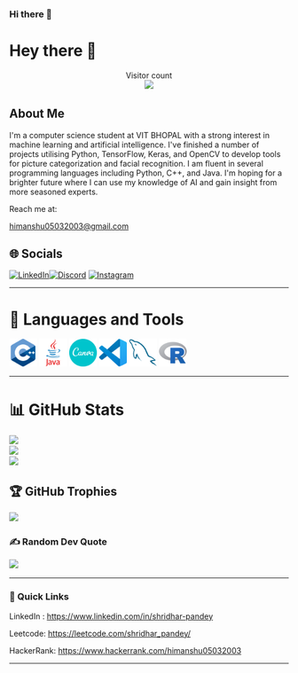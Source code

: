 ### Hi there 👋

# Hey there :wave:

<p align="center"> 
  Visitor count<br>
  <img src="https://profile-counter.glitch.me/Shridhar-Pandey/count.svg" />
</p>

## About Me
I'm a computer science student at VIT BHOPAL with a strong interest in machine learning and artificial intelligence. I've finished a number of projects utilising Python, TensorFlow, Keras, and OpenCV to develop tools for picture categorization and facial recognition. I am fluent in several programming languages including Python, C++, and Java. I'm hoping for a brighter future where I can use my knowledge of AI and gain insight from more seasoned experts.

Reach me at: 

himanshu05032003@gmail.com


## 🌐 Socials

<!-- <div id="header" align="center">
  <img src="https://media.giphy.com/media/M9gbBd9nbDrOTu1Mqx/giphy.gif" width="100"/>
</div> -->

 [![LinkedIn](https://img.shields.io/badge/LinkedIn-%230077B5.svg?logo=linkedin&logoColor=white)](https://www.linkedin.com/in/shridhar-pandey)[![Discord](https://img.shields.io/badge/Discord-@shridhar%20Pandey#8065-7289DA?logo=discord&logoColor=white)](https://discord.gg/#8065)
[![Instagram](https://img.shields.io/badge/Instagram-%23E4405F.svg?logo=Instagram&logoColor=white)](https://www.instagram.com/shridhar_siddheshwar_pandey/) 

---

# :book: Languages and Tools

<img src="https://github.com/devicons/devicon/blob/master/icons/cplusplus/cplusplus-original.svg" alt="Cplusplus logo"  width="50" height ="50" />  <img src="https://github.com/devicons/devicon/blob/master/icons/java/java-original-wordmark.svg" alt="JAVA logo"  width="50" height ="50" />  <img src="https://github.com/devicons/devicon/blob/master/icons/canva/canva-original.svg" alt="Canva logo"  width="50" height ="50" /> <img src="https://github.com/devicons/devicon/blob/master/icons/vscode/vscode-original.svg" alt="VSCode logo"  width="50" height ="50" />  <img src="https://github.com/devicons/devicon/blob/master/icons/mysql/mysql-original.svg" alt="MySQl logo"  width="50" height ="50" /> <img src="https://github.com/devicons/devicon/blob/master/icons/r/r-original.svg" alt="R logo"  width="50" height ="50" /> 

---

# 📊 GitHub Stats
![](https://github-readme-stats.vercel.app/api?username=Shridhar-Pandey&theme=radical&hide_border=true&include_all_commits=false&count_private=false)<br/>
![](https://github-readme-streak-stats.herokuapp.com/?user=Shridhar-Pandey&theme=radical&hide_border=true)<br/>
![](https://github-readme-stats.vercel.app/api/top-langs/?username=Shridhar-Pandey&theme=radical&hide_border=true&include_all_commits=false&count_private=false&layout=compact)

## 🏆 GitHub Trophies
![](https://github-profile-trophy.vercel.app/?username=Shridhar-Pandey&theme=radical&no-frame=false&no-bg=true&margin-w=4)

### ✍ Random Dev Quote
![](https://quotes-github-readme.vercel.app/api?type=horizontal&theme=radical)

<!-- [![](https://visitcount.itsvg.in/api?id=Shridhar-Pandey&icon=6&color=0)](https://visitcount.itsvg.in) -->

---

### :link: Quick Links
LinkedIn : https://www.linkedin.com/in/shridhar-pandey

Leetcode: 
https://leetcode.com/shridhar_pandey/

HackerRank: 
https://www.hackerrank.com/himanshu05032003

---
<!--
**Shridhar-Pandey/Shridhar-Pandey** is a ✨ _special_ ✨ repository because its `README.md` (this file) appears on your GitHub profile.

Here are some ideas to get you started:

- 🔭 I’m currently working on ...
- 🌱 I’m currently learning ...
- 👯 I’m looking to collaborate on ...
- 🤔 I’m looking for help with ...
- 💬 Ask me about ...
- 📫 How to reach me: ...
- 😄 Pronouns: ...
- ⚡ Fun fact: ...
-->
